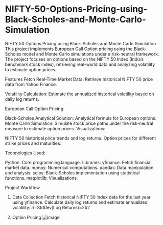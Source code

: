 # NIFTY-50-Options-Pricing-using-Black-Scholes-and-Monte-Carlo-Simulation

NIFTY 50 Options Pricing using Black-Scholes and Monte Carlo Simulation
This project implements European Call Option pricing using the Black-Scholes model and Monte Carlo simulations under a risk-neutral framework. The project focuses on options based on the NIFTY 50 Index (India’s benchmark stock index), retrieving real-world data and analyzing volatility to estimate option prices.

Features
Fetch Real-Time Market Data:
Retrieve historical NIFTY 50 price data from Yahoo Finance.

Volatility Calculation:
Estimate the annualized historical volatility based on daily log returns.

European Call Option Pricing:

Black-Scholes Analytical Solution: Analytical formula for European options.
Monte Carlo Simulation: Simulate stock price paths under the risk-neutral measure to estimate option prices.
Visualizations:

NIFTY 50 historical price trends and log returns.
Option prices for different strike prices and maturities.

Technologies Used:

Python: Core programming language.
Libraries:
yfinance: Fetch financial market data.
numpy: Numerical computations.
pandas: Data manipulation and analysis.
scipy: Black-Scholes implementation using statistical functions.
matplotlib: Visualizations.

Project Workflow
1. Data Collection
Fetch historical NIFTY 50 index data for the last year using yfinance.
Calculate daily log returns and estimate annualized volatility:
𝜎=StdDev(Log Returns)×252
 
2. Option Pricing
![image](https://github.com/user-attachments/assets/88dafddf-216f-4f27-906e-2c9fc1283974)
